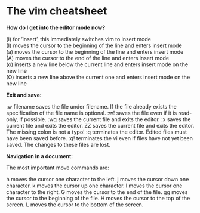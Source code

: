 # The vim cheatsheet

**How do I get into the editor mode now?**

 (i) for ’insert’, this immediately switches vim to insert mode  
 (I) moves the cursor to the beginning of the line and enters insert mode  
 (a) moves the cursor to the beginning of the line and enters insert mode  
 (A) moves the cursor to the end of the line and enters insert mode  
 (o) inserts a new line below the current line and enters insert mode on the new line  
 (O) inserts a new line above the current one and enters insert mode on the new line  

**Exit and save:**

 :w filename saves the file under filename. If the file already exists the specification of the file name is optional.
 :w! saves the file even if it is read-only, if possible.
 :wq saves the current file and exits the editor.
 :x saves the current file and exits the editor.
 ZZ saves the current file and exits the editor. The missing colon is not a typo!
 :q terminates the editor. Edited files must have been saved before.
 :q! terminates the vi even if files have not yet been saved. The changes to these files are lost.

**Navigation in a document:**

The most important move commands are:

 h moves the cursor one character to the left.
 j moves the cursor down one character.
 k moves the cursor up one character.
 l moves the cursor one character to the right.
 G moves the cursor to the end of the file.
 gg moves the cursor to the beginning of the file.
 H moves the cursor to the top of the screen.
 L moves the cursor to the bottom of the screen.
